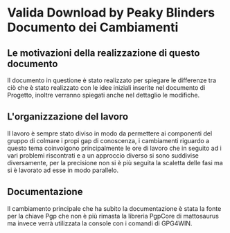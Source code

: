 # Valida Download by Peaky Blinders Documento dei Cambiamenti

## Le motivazioni della realizzazione di questo documento 
Il documento in questione è stato realizzato per spiegare le differenze tra ciò che è stato realizzato con le idee iniziali inserite nel documento di Progetto, inoltre verranno spiegati anche nel dettaglio le modifiche.

## L'organizzazione del lavoro 
Il lavoro è sempre stato diviso in modo da permettere ai componenti del gruppo di colmare i propi gap di conoscenza, i cambiamenti riguardo a questo tema coinvolgono principalmente le ore di lavoro che in seguito ad i vari problemi riscontrati e a un approccio diverso si sono suddivise diversamente, per la precisione non si è più seguita la scaletta delle fasi ma si è lavorato ad esse in modo parallelo.

## Documentazione
Il cambiamento principale che ha subito la documentazione è stata la fonte per la chiave Pgp che non è più rimasta la libreria PgpCore di mattosaurus ma invece verrà utilizzata la console con i comandi di GPG4WIN.
